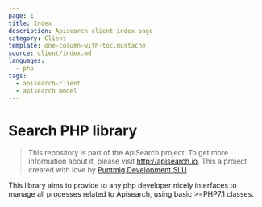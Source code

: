 ```yaml
---
page: 1
title: Index
description: Apisearch client index page
category: Client
template: one-column-with-toc.mustache
source: client/index.md
languages: 
  - php
tags:
  - apisearch-client
  - apisearch model
---
```


# Search PHP library

> This repository is part of the ApiSearch project. To get more information
> about it, please visit http://apisearch.io. This a project created with love
> by [Puntmig Development SLU](http://puntmig.com)

This library aims to provide to any php developer nicely interfaces to manage
all processes related to Apisearch, using basic >=PHP7.1 classes.
